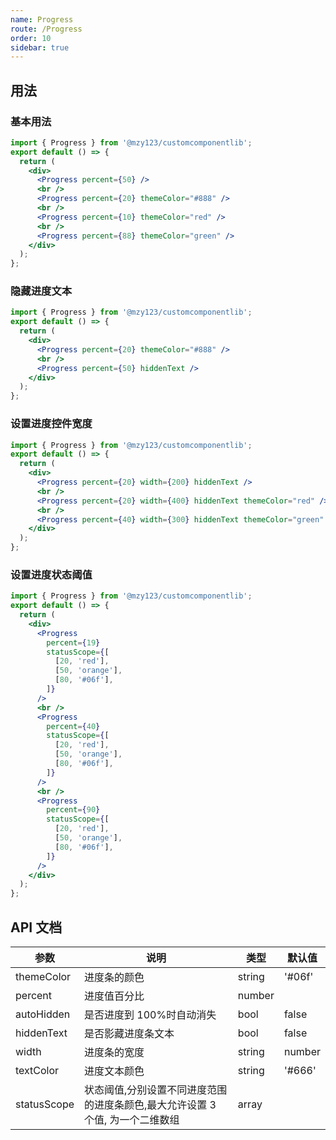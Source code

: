 ```yaml
---
name: Progress
route: /Progress
order: 10
sidebar: true
---
```


## 用法

### 基本用法

```jsx
import { Progress } from '@mzy123/customcomponentlib';
export default () => {
  return (
    <div>
      <Progress percent={50} />
      <br />
      <Progress percent={20} themeColor="#888" />
      <br />
      <Progress percent={10} themeColor="red" />
      <br />
      <Progress percent={88} themeColor="green" />
    </div>
  );
};
```

### 隐藏进度文本

```jsx
import { Progress } from '@mzy123/customcomponentlib';
export default () => {
  return (
    <div>
      <Progress percent={20} themeColor="#888" />
      <br />
      <Progress percent={50} hiddenText />
    </div>
  );
};
```

### 设置进度控件宽度

```jsx
import { Progress } from '@mzy123/customcomponentlib';
export default () => {
  return (
    <div>
      <Progress percent={20} width={200} hiddenText />
      <br />
      <Progress percent={20} width={400} hiddenText themeColor="red" />
      <br />
      <Progress percent={40} width={300} hiddenText themeColor="green" />
    </div>
  );
};
```

### 设置进度状态阈值

```jsx
import { Progress } from '@mzy123/customcomponentlib';
export default () => {
  return (
    <div>
      <Progress
        percent={19}
        statusScope={[
          [20, 'red'],
          [50, 'orange'],
          [80, '#06f'],
        ]}
      />
      <br />
      <Progress
        percent={40}
        statusScope={[
          [20, 'red'],
          [50, 'orange'],
          [80, '#06f'],
        ]}
      />
      <br />
      <Progress
        percent={90}
        statusScope={[
          [20, 'red'],
          [50, 'orange'],
          [80, '#06f'],
        ]}
      />
    </div>
  );
};
```

## API 文档

| 参数 | 说明 | 类型 | 默认值 |
| --- | --- | --- | --- |
| themeColor | 进度条的颜色 | string | '#06f' |
| percent | 进度值百分比 | number |  |
| autoHidden | 是否进度到 100%时自动消失 | bool | false |
| hiddenText | 是否影藏进度条文本 | bool | false |
| width | 进度条的宽度 | string | number | 320 |
| textColor | 进度文本颜色 | string | '#666' |
| statusScope | 状态阈值,分别设置不同进度范围的进度条颜色,最大允许设置 3 个值, 为一个二维数组 | array |  |
